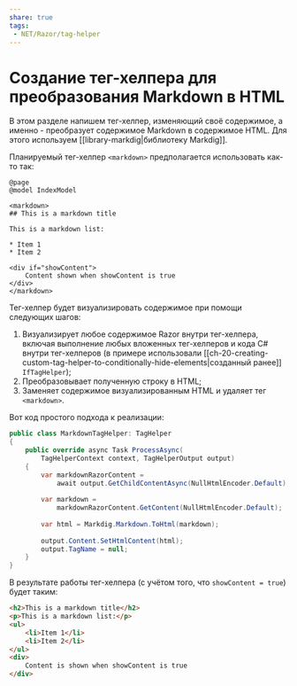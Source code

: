 ```yaml
---
share: true
tags:
 - NET/Razor/tag-helper
---
```

# Создание тег-хелпера для преобразования Markdown в HTML
В этом разделе напишем тег-хелпер, изменяющий своё содержимое, а именно - преобразует содержимое Markdown в содержимое HTML. Для этого используем [[library-markdig|библиотеку Markdig]].

Планируемый тег-хелпер `<markdown>` предполагается использовать как-то так:
```razor
@page
@model IndexModel

<markdown>
## This is a markdown title

This is a markdown list:

* Item 1
* Item 2

<div if="showContent">
	Content shown when showContent is true
</div>
</markdown>
```
Тег-хелпер будет визуализировать содержимое при помощи следующих шагов:
1. Визуализирует любое содержимое Razor внутри тег-хелпера, включая выполнение любых вложенных тег-хелперов и кода C# внутри тег-хелперов (в примере использовали [[ch-20-creating-custom-tag-helper-to-conditionally-hide-elements|созданный ранее]] `IfTagHelper`);
2. Преобразовывает полученную строку в HTML;
3. Заменяет содержимое визуализированным HTML и удаляет тег `<markdown>`.

Вот код простого подхода к реализации:
```csharp
public class MarkdownTagHelper: TagHelper
{
	public override async Task ProcessAsync(
		TagHelperContext context, TagHelperOutput output)
	{
		var markdownRazorContent = 
			await output.GetChildContentAsync(NullHtmlEncoder.Default);
		
		var markdown = 
			markdownRazorContent.GetContent(NullHtmlEncoder.Default);
			
		var html = Markdig.Markdown.ToHtml(markdown);
		
		output.Content.SetHtmlContent(html);
		output.TagName = null;
	}
}
```

В результате работы тег-хелпера (с учётом того, что `showContent = true`) будет таким:
```html
<h2>This is a markdown title</h2>
<p>This is a markdown list:</p>
<ul>
	<li>Item 1</li>
	<li>Item 2</li>
</ul>
<div>
	Content is shown when showContent is true
</div>
```
